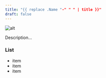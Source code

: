 ```yaml
---
title: "{{ replace .Name "-" " " | title }}"
draft: false
---
```


![alt](//via.placeholder.com/640x150)

Description...

### List
- item
- item
- item
